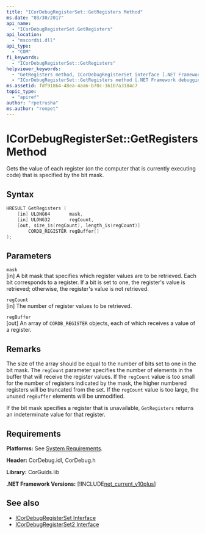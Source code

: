 ```yaml
---
title: "ICorDebugRegisterSet::GetRegisters Method"
ms.date: "03/30/2017"
api_name: 
  - "ICorDebugRegisterSet.GetRegisters"
api_location: 
  - "mscordbi.dll"
api_type: 
  - "COM"
f1_keywords: 
  - "ICorDebugRegisterSet::GetRegisters"
helpviewer_keywords: 
  - "GetRegisters method, ICorDebugRegisterSet interface [.NET Framework debugging]"
  - "ICorDebugRegisterSet::GetRegisters method [.NET Framework debugging]"
ms.assetid: fdf91864-48ea-4aa6-b70c-361b7a3184c7
topic_type: 
  - "apiref"
author: "rpetrusha"
ms.author: "ronpet"
---
```

# ICorDebugRegisterSet::GetRegisters Method
Gets the value of each register (on the computer that is currently executing code) that is specified by the bit mask.  
  
## Syntax  
  
```cpp  
HRESULT GetRegisters (  
    [in] ULONG64       mask,   
    [in] ULONG32       regCount,  
    [out, size_is(regCount), length_is(regCount)]  
        CORDB_REGISTER regBuffer[]  
);  
```  
  
## Parameters  
 `mask`  
 [in] A bit mask that specifies which register values are to be retrieved. Each bit corresponds to a register. If a bit is set to one, the register's value is retrieved; otherwise, the register's value is not retrieved.  
  
 `regCount`  
 [in] The number of register values to be retrieved.  
  
 `regBuffer`  
 [out] An array of `CORDB_REGISTER` objects, each of which receives a value of a register.  
  
## Remarks  
 The size of the array should be equal to the number of bits set to one in the bit mask. The `regCount` parameter specifies the number of elements in the buffer that will receive the register values. If the `regCount` value is too small for the number of registers indicated by the mask, the higher numbered registers will be truncated from the set. If the `regCount` value is too large, the unused `regBuffer` elements will be unmodified.  
  
 If the bit mask specifies a register that is unavailable, `GetRegisters` returns an indeterminate value for that register.  
  
## Requirements  
 **Platforms:** See [System Requirements](../../../../docs/framework/get-started/system-requirements.md).  
  
 **Header:** CorDebug.idl, CorDebug.h  
  
 **Library:** CorGuids.lib  
  
 **.NET Framework Versions:** [!INCLUDE[net_current_v10plus](../../../../includes/net-current-v10plus-md.md)]  
  
## See also

- [ICorDebugRegisterSet Interface](../../../../docs/framework/unmanaged-api/debugging/icordebugregisterset-interface.md)
- [ICorDebugRegisterSet2 Interface](../../../../docs/framework/unmanaged-api/debugging/icordebugregisterset2-interface.md)
